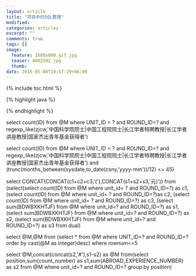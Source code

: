 ```yaml
---
layout: article
title: "项目中的SQL整理"
modified:
categories: articles
excerpt: ""
comments: true
tags: []
image: 
  feature: 1600x800.gif.jpg
  teaser: 4002502.jpg
  thumb:
date: 2016-05-08T10:57:29+08:00
---
```


{% include toc.html %}

{% highlight java %}

{% endhighlight %}

select count(ID) from @M where UNIT_ID = ? and ROUND_ID=? and regexp_like(zjcw,'中国科学院院士|中国工程院院士|长江学者特聘教授|长江学者讲座教授|国家杰出青年基金获得者')

select count(ID) from @M where UNIT_ID = ? and ROUND_ID=? and regexp_like(zjcw,'中国科学院院士|中国工程院院士|长江学者特聘教授|长江学者讲座教授|国家杰出青年基金获得者') and (trunc(months_between(sysdate,to_date(csny,'yyyy-mm'))/12) <= 45) 

select CONCAT(CONCAT(c1+c2+c3,'('),CONCAT(s1+s2+s3,'元)')) from 
(select(select count(ID) from @M where unit_id= ? and ROUND_ID=?) as c1,
(select count(ID) from @M where unit_id= ? and ROUND_ID=?)as c2,
(select count(ID) from @M where unit_id= ? and ROUND_ID=?) as c3,
(select sum(BDWBXKHTJF) from  @M where unit_id=? and ROUND_ID=?) as s1,
(select sum(BDWBXKHTJF) from @M where unit_id=? and ROUND_ID=?) as s2,
(select sum(BDWBXKHTJF) from @M where unit_id=? and ROUND_ID=?) as s3 from 
 dual)

select @M,@M from (select * from @M where UNIT_ID=? and ROUND_ID=? order by cast(@M as integer)desc) where rownum<=5

select @M,concat(concat(s2,'#'),s1-s2) as @M from(select position,sum(count_number) as s1,sum(ABROAD_EXPERIENCE_NUMBER) as s2 from @M where unit_id=? and ROUND_ID=? group by position)
